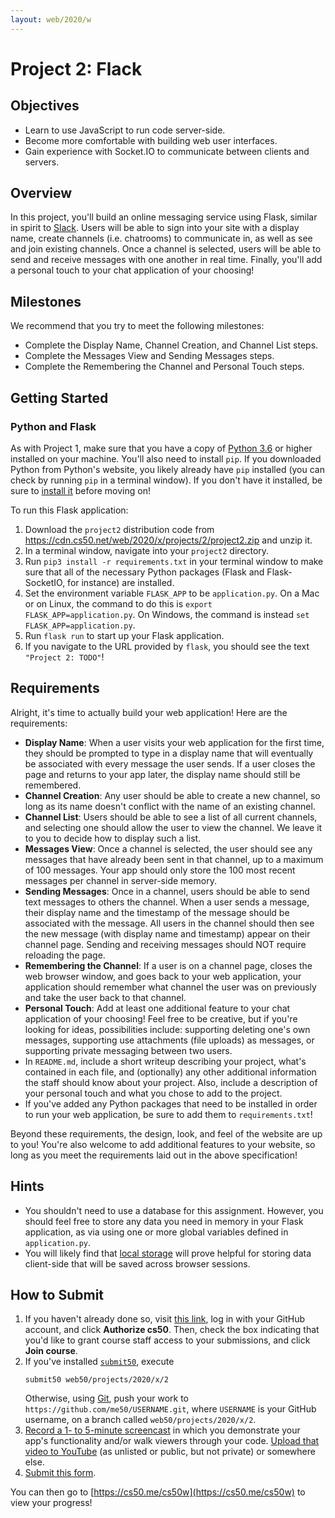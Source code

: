 ```yaml
---
layout: web/2020/w
---
```


# Project 2: Flack

## Objectives

* Learn to use JavaScript to run code server-side.
* Become more comfortable with building web user interfaces.
* Gain experience with Socket.IO to communicate between clients and servers.

## Overview

In this project, you'll build an online messaging service using Flask, similar
in spirit to [Slack](https://slack.com/). Users will be able to sign into your
site with a display name, create channels (i.e. chatrooms) to communicate in,
as well as see and join existing channels. Once a channel is selected, users
will be able to send and receive messages with one another in real time.
Finally, you'll add a personal touch to your chat application of your choosing!

## Milestones

We recommend that you try to meet the following milestones:

* Complete the Display Name, Channel Creation, and Channel List steps.
* Complete the Messages View and Sending Messages steps.
* Complete the Remembering the Channel and Personal Touch steps.

## Getting Started

### Python and Flask

As with Project 1, make sure  that you have  a copy of [Python
3.6](https://www.python.org/downloads/) or higher installed on your machine.
You'll also need to install `pip`. If you downloaded Python from Python's
website, you likely already have `pip` installed (you can check by running
`pip` in a terminal window). If you don't have it installed, be sure to
[install it](https://pip.pypa.io/en/stable/installing/) before moving on!

To run this Flask application:

1. Download the `project2` distribution code from <https://cdn.cs50.net/web/2020/x/projects/2/project2.zip> and unzip it.
2. In a terminal window, navigate into your `project2` directory.
3. Run `pip3 install -r requirements.txt` in your terminal window to make sure
   that all of the necessary Python packages (Flask and Flask-SocketIO, for
   instance) are installed.
4. Set the environment variable `FLASK_APP` to be `application.py`. On a Mac or
   on Linux, the command to do this is `export FLASK_APP=application.py`. On
   Windows, the command is instead `set FLASK_APP=application.py`.
5. Run `flask run` to start up your Flask application.
6. If you navigate to the URL provided by `flask`, you should see the text
   `"Project 2: TODO"`!

## Requirements

Alright, it's time to actually build your web application! Here are the
requirements:

* **Display Name**: When a user visits your web application for the first time,
  they should be prompted to type in a display name that will eventually be
  associated with every message the user sends. If a user closes the page and
  returns to your app later, the display name should still be remembered.
* **Channel Creation**: Any user should be able to create a new channel, so long
  as its name doesn't conflict with the name of an existing channel.
* **Channel List**: Users should be able to see a list of all current channels,
  and selecting one should allow the user to view the channel. We leave it to
  you to decide how to display such a list.
* **Messages View**: Once a channel is selected, the user should see any
  messages that have already been sent in that channel, up to a maximum of 100
  messages. Your app should only store the 100 most recent messages per channel
  in server-side memory.
* **Sending Messages**: Once in a channel, users should be able to send text
  messages to others the channel. When a user sends a message, their display
  name and the timestamp of the message should be associated with the message.
  All users in the channel should then see the new message (with display name
  and timestamp) appear on their channel page. Sending and receiving messages
  should NOT require reloading the page.
* **Remembering the Channel**: If a user is on a channel page, closes the web
  browser window, and goes back to your web application, your application should
  remember what channel the user was on previously and take the user back to
  that channel.
* **Personal Touch**: Add at least one additional feature to your chat application
  of your choosing! Feel free to be creative, but if you're looking for ideas,
  possibilities include: supporting deleting one's own messages, supporting use
  attachments (file uploads) as messages, or supporting private messaging
  between two users.
* In `README.md`, include a short writeup describing your project, what's
  contained in each file, and (optionally) any other additional information the
  staff should know about your project. Also, include a description of your
  personal touch and what you chose to add to the project.
* If you've added any Python packages that need to be installed in order to run
  your web application, be sure to add them to `requirements.txt`!

Beyond these requirements, the design, look, and feel of the website are up to
you! You're also welcome to add additional features to your website, so long as
you meet the requirements laid out in the above specification!

## Hints

* You shouldn't need to use a database for this assignment. However, you should
  feel free to store any data you need in memory in your Flask application, as
  via using one or more global variables defined in `application.py`.
* You will likely find that [local
  storage](https://developer.mozilla.org/en-US/docs/Web/API/Window/localStorage)
  will prove helpful for storing data client-side that will be saved across
  browser sessions.

## How to Submit

1. If you haven't already done so, visit [this link](https://submit.cs50.io/invites/89679428401548238ceb022f141b9947), log in with your GitHub account, and click **Authorize cs50**. Then, check the box indicating that you'd like to grant course staff access to your submissions, and click **Join course**.
1. If you've installed [`submit50`](https://cs50.readthedocs.io/submit50/), execute
   ```
   submit50 web50/projects/2020/x/2
   ```
   Otherwise, using [Git](https://git-scm.com/downloads), push your work to `https://github.com/me50/USERNAME.git`, where `USERNAME` is your GitHub username, on a branch called `web50/projects/2020/x/2`.
1. [Record a 1- to 5-minute screencast](https://www.howtogeek.com/205742/how-to-record-your-windows-mac-linux-android-or-ios-screen/) in which you demonstrate your app's functionality and/or walk viewers through your code. [Upload that video to YouTube](https://www.youtube.com/upload) (as unlisted or public, but not private) or somewhere else.
1. [Submit this form](https://forms.cs50.io/0ac14c86-d1ee-426f-aa84-4fce8193393c).

You can then go to [https://cs50.me/cs50w](https://cs50.me/cs50w) to view your progress!
